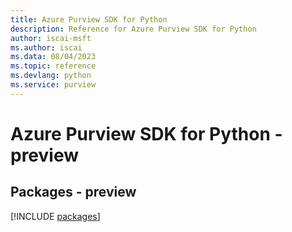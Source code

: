 ```yaml
---
title: Azure Purview SDK for Python
description: Reference for Azure Purview SDK for Python
author: iscai-msft
ms.author: iscai
ms.data: 08/04/2023
ms.topic: reference
ms.devlang: python
ms.service: purview
---
```

# Azure Purview SDK for Python - preview
## Packages - preview
[!INCLUDE [packages](purview-index.md)]